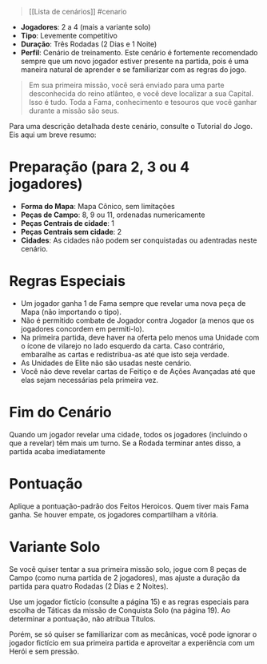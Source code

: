 > [[Lista de cenários]] #cenario

-  **Jogadores**: 2 a 4 (mais a variante solo)
-  **Tipo**: Levemente competitivo
-  **Duração**: Três Rodadas (2 Dias e 1 Noite)
-  **Perfil**: Cenário de treinamento. Este cenário é fortemente recomendado sempre que um novo jogador estiver presente na partida, pois é uma maneira natural de aprender e se familiarizar com as regras do jogo.

> Em sua primeira missão, você será enviado para uma parte desconhecida do reino atlânteo, e você deve localizar a sua Capital. Isso é tudo. Toda a Fama, conhecimento e tesouros que você ganhar durante a missão são seus.

Para uma descrição detalhada deste cenário, consulte o Tutorial do Jogo. Eis aqui um breve resumo:
# Preparação (para 2, 3 ou 4 jogadores)
-  **Forma do Mapa**: Mapa Cônico, sem limitações
- **Peças de Campo**: 8, 9 ou 11, ordenadas numericamente
- **Peças Centrais de cidade**: 1
- **Peças Centrais sem cidade**: 2
- **Cidades**: As cidades não podem ser conquistadas ou adentradas neste cenário.
# Regras Especiais
- Um jogador ganha 1 de Fama sempre que revelar uma nova peça de Mapa (não importando o tipo).
- Não é permitido combate de Jogador contra Jogador (a menos que os jogadores concordem em permiti-lo).
- Na primeira partida, deve haver na oferta pelo menos uma Unidade com o ícone de vilarejo no lado esquerdo da carta. Caso contrário, embaralhe as cartas e redistribua-as até que isto seja verdade.
- As Unidades de Elite não são usadas neste cenário.
- Você não deve revelar cartas de Feitiço e de Ações Avançadas até que elas sejam necessárias pela primeira vez.
# Fim do Cenário
Quando um jogador revelar uma cidade, todos os jogadores (incluindo o que a revelar) têm mais um turno. Se a Rodada terminar antes disso, a partida acaba imediatamente
# Pontuação
Aplique a pontuação-padrão dos Feitos Heroicos. Quem tiver mais Fama ganha. Se houver empate, os jogadores compartilham a vitória.
# Variante Solo
Se você quiser tentar a sua primeira missão solo, jogue com 8 peças de Campo (como numa partida de 2 jogadores), mas ajuste a duração da partida para quatro Rodadas (2 Dias e 2 Noites).

Use um jogador fictício (consulte a página 15) e as regras especiais para escolha de Táticas da missão de Conquista Solo (na página 19). Ao determinar a pontuação, não atribua Títulos.

Porém, se só quiser se familiarizar com as mecânicas, você pode ignorar o jogador fictício em sua primeira partida e aproveitar a experiência com um Herói e sem pressão.